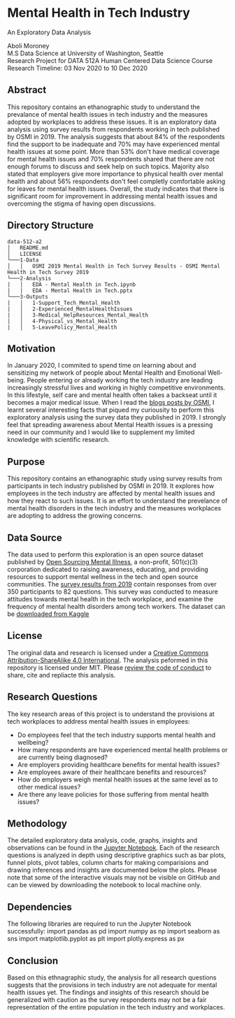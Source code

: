 # Mental Health in Tech Industry
An Exploratory Data Analysis

Aboli Moroney <br>
M.S Data Science at University of Washington, Seattle <br>
Research Project for DATA 512A Human Centered Data Science Course <br>
Research Timeline: 03 Nov 2020 to 10 Dec 2020 <br>

## Abstract
This repository contains an ethanographic study to understand the prevalance of mental health issues in tech industry and the measures adopted by workplaces to address these issues. It is an exploratory data analysis using survey results from respondents working in tech published by OSMI in 2019. The analysis suggests that about 84% of the respondents find the support to be inadequate and 70% may have experienced mental health issues at some point. More than 53% don't have medical coverage for mental health issues and 70% respondents shared that there are not enough forums to discuss and seek help on such topics. Majority also stated that employers give more importance to physical health over mental health and about 56% respondents don't feel completly comfortable asking for leaves for mental health issues. Overall, the study indicates that there is significant room for improvement in addressing mental health issues and overcoming the stigma of having open discussions.

## Directory Structure
```
data-512-a2
│   README.md 
│   LICENSE 
└───1-Data
│   │   OSMI 2019 Mental Health in Tech Survey Results - OSMI Mental Health in Tech Survey 2019
└───2-Analysis
|   │   EDA - Mental Health in Tech.ipynb
|   |   EDA - Mental Health in Tech.pptx
└───3-Outputs
|   │   1-Support_Tech_Mental_Health
|   │   2-Experienced_MentalHealthIssues
|   │   3-Medical_HelpResources_Mental_Health
|   │   4-Physical_vs_Mental_Health
|   │   5-LeavePolicy_Mental_Health

```
## Motivation

In January 2020, I commited to spend time on learning about and sensitizing my network of people about Mental Health and Emotional Well-being. People entering or already working the tech industry are leading increasingly stressful lives and working in highly competitive environments. In this lifestyle, self care and mental health often takes a backseat until it becomes a major medical issue. When I read the [blogs posts by OSMI](https://osmihelp.org/about/blog), I learnt several interesting facts that piqued my curiousity to perform this exploratory analysis using the survey data they published in 2019. I strongly feel that spreading awareness about Mental Health issues is a pressing need in our community and I would like to supplement my limited knowledge with scientific research.

## Purpose
This repository contains an ethanographic study using survey results from participants in tech industry published by OSMI in 2019. It explores how employees in the tech industry are affected by mental health issues and how they react to such issues. It is an effort to understand the prevelance of mental health disorders in the tech industry and the measures workplaces are adopting to address the growing concerns. 

## Data Source
The data used to perform this exploration is an open source dataset published by [Open Sourcing Mental Illness](https://osmihelp.org/about/about-osmi), a non-profit, 501(c)(3) corporation dedicated to raising awareness, educating, and providing resources to support mental wellness in the tech and open source communities. The [survey results from 2019](https://osmihelp.org/research) contain responses from over 350 participants to 82 questions. This survey was conducted to measure attitudes towards mental health in the tech workplace, and examine the frequency of mental health disorders among tech workers. The dataset can be [downloaded from Kaggle](https://www.kaggle.com/osmihelp/osmi-mental-health-in-tech-survey-2019)

## License
The original data and research is licensed under a [Creative Commons Attribution-ShareAlike 4.0 International](https://creativecommons.org/licenses/by-sa/4.0/).
The analysis peformed in this repository is licensed under MIT. Please [review the code of conduct](https://github.com/abolim/data-512-final/blob/master/LICENSE) to share, cite and repliacte this analysis.

## Research Questions
The key research areas of this project is to understand the provisions at tech workplaces to address mental health issues in employees:
  - Do employees feel that the tech industry supports mental health and wellbeing?
  - How many respondents are have experienced mental health problems or are currently being diagnosed?
  - Are employers providing healthcare benefits for mental health issues? 
  - Are employees aware of their healthcare benefits and resources?
  - How do employers weigh mental health issues at the same level as to other medical issues?
  - Are there any leave policies for those suffering from mental health issues?

## Methodology
The detailed exploratory data analysis, code, graphs, insights and observations can be found in the [Jupyter Notebook](https://github.com/abolim/data-512-final/blob/master/2-Analysis/EDA%20-%20Mental%20Health%20in%20Tech.ipynb). Each of the research questions is analyzed in depth using descriptive graphics such as bar plots, funnel plots, pivot tables, column charts for making comparisions and drawing inferences and insights are documented below the plots. Please note that some of the interactive visuals may not be visible on GitHub and can be viewed by downloading the notebook to local machine only.

## Dependencies
The following libraries are required to run the Jupyter Notebook successfully:
  import pandas as pd
  import numpy as np
  import seaborn as sns
  import matplotlib.pyplot as plt
  import plotly.express as px

## Conclusion
Based on this ethnagraphic study, the analysis for all research questions suggests that the provisions in tech industry are not adequate for mental health issues yet. The findings and insights of this research should be generalized with caution as the survey respondents may not be a fair representation of the entire population in the tech industry and workplaces.

